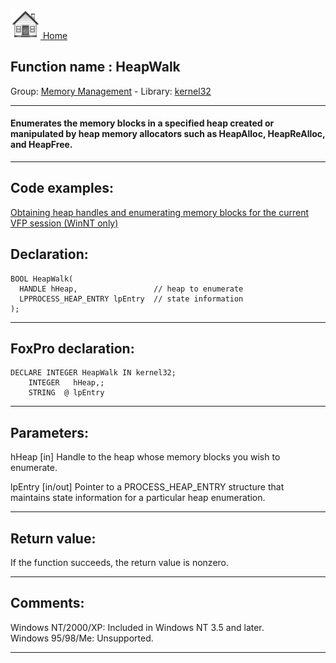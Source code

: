 [<img src="../../images/home.png"> Home ](https://github.com/VFPX/Win32API)  

## Function name : HeapWalk
Group: [Memory Management](../../functions_group.md#Memory_Management)  -  Library: [kernel32](../../libraries.md#kernel32)  
***  


#### Enumerates the memory blocks in a specified heap created or manipulated by heap memory allocators such as HeapAlloc, HeapReAlloc, and HeapFree.
***  


## Code examples:
[Obtaining heap handles and enumerating memory blocks for the current VFP session (WinNT only)](../../samples/sample_176.md)  

## Declaration:
```foxpro  
BOOL HeapWalk(
  HANDLE hHeap,                 // heap to enumerate
  LPPROCESS_HEAP_ENTRY lpEntry  // state information
);  
```  
***  


## FoxPro declaration:
```foxpro  
DECLARE INTEGER HeapWalk IN kernel32;
	INTEGER   hHeap,;
	STRING  @ lpEntry  
```  
***  


## Parameters:
hHeap 
[in] Handle to the heap whose memory blocks you wish to enumerate. 

lpEntry 
[in/out] Pointer to a PROCESS_HEAP_ENTRY structure that maintains state information for a particular heap enumeration.   
***  


## Return value:
If the function succeeds, the return value is nonzero.  
***  


## Comments:
Windows NT/2000/XP: Included in Windows NT 3.5 and later.  
Windows 95/98/Me: Unsupported.  
  
***  

